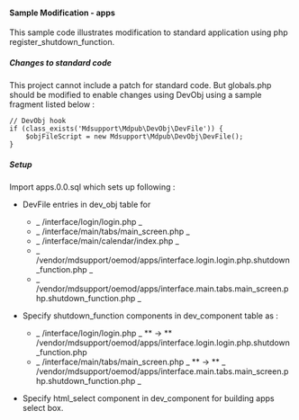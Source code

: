 #### Sample Modification - apps
This sample code illustrates modification to standard application using php register_shutdown_function.

##### Changes to standard code
This project cannot include a patch for standard code. But globals.php should be modified to enable changes using DevObj using a sample fragment listed below :

```
// DevObj hook
if (class_exists('Mdsupport\Mdpub\DevObj\DevFile')) {
    $objFileScript = new Mdsupport\Mdpub\DevObj\DevFile();
}
```
##### Setup
Import apps.0.0.sql which sets up following :
* DevFile entries in dev_obj table for 
    - _ /interface/login/login.php _
    - _ /interface/main/tabs/main_screen.php _
    - _ /interface/main/calendar/index.php _
    - _ /vendor/mdsupport/oemod/apps/interface.login.login.php.shutdown_function.php _
    - _ /vendor/mdsupport/oemod/apps/interface.main.tabs.main_screen.php.shutdown_function.php _
    
    
* Specify shutdown_function components in dev_component table as :
    - _ /interface/login/login.php _  ** -> ** /vendor/mdsupport/oemod/apps/interface.login.login.php.shutdown_function.php
    - _ /interface/main/tabs/main_screen.php _  ** -> **  _ /vendor/mdsupport/oemod/apps/interface.main.tabs.main_screen.php.shutdown_function.php _
    
    
* Specify html_select component in dev_component for building apps select box.
